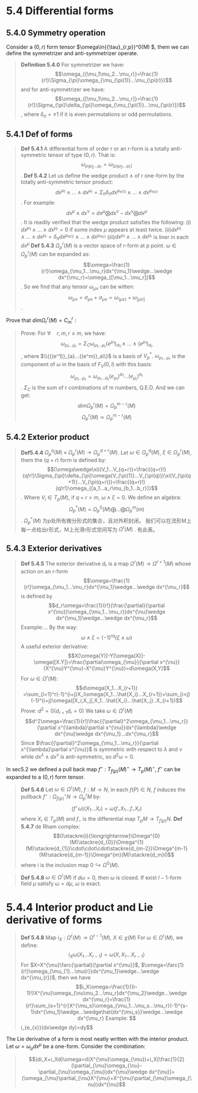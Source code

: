 # 5.4 Differential forms
## 5.4.0 Symmetry operation

Consider a $(0,r)$ form tensor $\omega\in{{\tau}_{r,p}}^0(M) $, them we can define the symmetrizer and anti-symmetrizer operate.
> **Definition 5.4.0** For symmetrizer we have: $$\omega_{(\mu_1\mu_2...\mu_r)}=\frac{1}{r!}\Sigma_{\pi}\omega_{\mu_{\pi(1)}...\mu_{\pi(r)}}$$ and for anti-symmetrizer we have: $$\omega_{[\mu_1\mu_2...\mu_r]}=\frac{1}{r!}\Sigma_{\pi}\delta_{\pi}\omega_{\mu_{\pi(1)}...\mu_{\pi(r)}}$$, where $\delta_{\pi}=\pm 1$ if it is even permutations or odd permutations.

## 5.4.1 Def of forms
> **Def 5.4.1** A differential form of order r or an r-form is a totally anti-symmetric tensor of type $(0,r)$. That is: $$\omega_{\mu_1\mu_2...\mu_r}=\omega_{[\mu_1\mu_2...\mu_r]}$$.
> **Def 5.4.2** Let us define the wedge product $\wedge$ of r one-form by the totally anti-symmetric tensor product: $$dx^{\mu_1}\wedge...\wedge dx^{\mu_r}=\Sigma_{\pi}\delta_{\pi}dx^{\mu_{\pi(1)}}\wedge...\wedge dx^{\mu_{\pi(r)}}$$. For example: $$dx^{\mu}\wedge dx^{\nu}=dx^{\mu}\bigotimes dx^{\nu}-dx^{\nu}\bigotimes dx^{\mu}$$.
It is readily verified that the wedge product satisfies the following:
(i) $dx^{\mu_1}\wedge...\wedge dx^{\mu_r}=0$ if some index $\mu$ appears at least twice.
(ii)$dx^{\mu_1}\wedge...\wedge dx^{\mu_r}=\delta_{\pi}dx^{\mu_{\pi(1)}}\wedge...\wedge dx^{\mu_{\pi(r)}}$
(iii)$dx^{\mu_1}\wedge...\wedge dx^{\mu_r}$ is liner in each $dx^{\mu}$
> **Def 5.4.3** ${\Omega_p}^r(M)$ is a vector space of r-form at p point.
$\omega\in{\Omega_p}^r(M)$ can be expanded as: $$\omega=\frac{1}{r!}\omega_{\mu_1...\mu_r}dx^{\mu_1}\wedge...\wedge dx^{\mu_r}=\omega_{[\mu_1...\mu_r]}$$. So we find that any tensor $\omega_{\mu\nu}$ can be witten: $$\omega_{\mu\nu}=\sigma_{\mu\nu}+\alpha_{\mu\nu}=\omega_{(\mu\nu)}+\omega_{[\mu\nu]}$$.

Prove that $dim {\Omega_r}^r(M)={C_m}^r$ :
> Prove: For $\forall\quad r,m,r\leq m$, we have:
> $$\omega_{\mu_1...\mu_r}=\Sigma_{C}\omega_{\mu_1...\mu_r}{(e^{\mu_{1}})}_{a_{1}}\wedge...\wedge {(e^{\mu_1})}_{a_{r}}$$, where $\\{{(e^1)}_{a}...{(e^m)}_a\\}$ is a basis of ${V_p}^{*}$. $\omega_{\mu_1...\mu_r}$ is the component of $\omega$ in the basis of $F_V(0,l)$ with this basis: $$\omega_{\mu_1...\mu_r}=\omega_{a_1...a_r}(e_{\mu_1})^{a_1}...(e_{\mu_r})^{a_r}$$. $\Sigma_C$ is the sum of r combinations of m numbers, Q.E.D.
And we can get:
> $$dim {\Omega_p}^r(M)={\Omega_p}^{m-r}(M)$$
> $${\Omega_p}^r(M)\backsimeq{\Omega_p}^{m-r}(M)$$
## 5.4.2 Exterior product
> **Def5.4.4** ${\Omega_p}^q(M)\times {\Omega_p}^r(M)\to {\Omega_p}^{q+r}(M)$. 
Let $\omega\in {\Omega_p}^q(M)$, $\xi\in {\Omega_p}^r(M)$, them the $(q+r)$ form is defined by:
> $$(\omega\wedge\xi)(V_1...V_{q+r})=\frac{(q+r)!}{q!r!}\Sigma_{\pi}\delta_{\pi}\omega(V_{\pi(1)}...V_{\pi(q)})\xi(V_{\pi(q+1)}...V_{\pi(q+r)})=\frac{(q+r)!}{q!r!}\omega_{[a_1...a_r\mu_{b_1...b_r}]}$$.
Where $V_i\in T_p(M)$, if $q+r>m$, $\omega\wedge\xi=0$.
We define an algebra:
> $${\Omega_p}^{*}(M)={\Omega_p}^0(M)\bigoplus...\bigoplus{\Omega_p}^m(m)$$.
> ${\Omega_p}^{*}(M)$ 为p处所有微分形式的集合，且对外积封闭。
我们可以在流形M上每一点给出r形式，M上光滑r形式空间写为 ${\Omega}^r(M)$ . 有此表。
## 5.4.3 Exterior derivatives
> **Def 5.4.5** The exterior derivative $d_r$ is a map $\Omega^r(M)\to\Omega^{r+1}(M)$ whose action on an r-form
> $$\omega=\frac{1}{r!}\omega_{\mu_1...\mu_r}dx^{\mu_1}\wedge...\wedge dx^{\mu_r}$$
is defined by
> $$d_r\omega=\frac{1}{r!}(\frac{\partial}{\partial x^{\nu}}\omega_{\mu_1...\mu_r})dx^{\nu}\wedge dx^{\mu_1}\wedge...\wedge dx^{\mu_r}$$
Example:...
By the way:
> $$\omega\wedge\xi=(-1)^{rq}(\xi\wedge\omega)$$
A useful exterior derivative:
> $$X[\omega(Y)]-Y[\omega(X)]-\omega([X.Y])=\frac{\partial\omega_{\mu}}{\partial x^{\nu}}(X^{\nu}Y^{\mu}-X^{\mu}Y^{\nu})=d\omega(X,Y)$$
> For $\omega\in\Omega^r(M)$:
> $$d\omega(X_1...X_{r+1}) =\sum_{i=1}^r(-1)^{i+j}X_i\omega(X_1...\hat{X_i}...X_{r+1})+\sum_{i<j}(-1)^{i+j}\omega([X_i,X_j],X_1...\hat{X_i}...\hat{X_j}..X_{r+1})$$
Prove: $d^2=0(d_{r+1}d_r=0)$
> We take $\omega\in\Omega^r(M)$
> $$d^2\omega=\frac{1}{r!}\frac{{\partial}^2\omega_{\mu_1...\mu_r}}{\partial x^{\lambda}\partial x^{\nu}}dx^{\lambda}\wedge dx^{\nu}\wedge dx^{\mu_1}...dx^{\mu_r}$$
Since $\frac{{\partial}^2\omega_{\mu_1...\mu_r}}{\partial x^{\lambda}\partial x^{\nu}}$ is symmetric with respect to $\lambda$ and $\nu$ while $dx^{\lambda}\wedge dx^{\nu}$ is anti-symmetric, so $d^2\omega=0$.


In sec5.2 we defined a pull back map $f^{\star}$ : ${T_{f(p)}(M)}^{\star}\to{T_p(M)}^{\star}$, $f^{\star}$ can be expanded to a $(0,r)$ form tensor.
> **Def 5.4.6** Let $\omega\in\Omega^{r}(M)$, $f:M\to N$, in each $f(P)\in N$, $f$ induces the pullback $f^{\star}: {\Omega_{f(p)}}^{\star}N\to{\Omega_{p}}^{r}M$ by:
> $$(f^{\star}\omega)(X_1...X_r)=\omega(f_{\star}X_1...f_{\star}X_r)$$
> where $X_i\in T_{p}(M)$ and $f_{\star}$ is the differential map $T_{p}M\to T_{f(p)}N$.
> **Def 5.4.7** de Rham complex:
> $$0\stackre{i}{\longrightarrow}\Omega^{0}(M)\stackre{d_{0}}\Omega^{1}(M)\stackre{d_{1}}\cdot\cdot\cdot\stackre{d_{m-2}}\Omega^{m-1}(M)\stackre{d_{m-1}}\Omega^{m}(M)\stackre{d_m}0$$
> where i is the inclusion map $0\hookrightarrow\Omega^{0}(M)$. 

> **Def 5.4.8** $\omega\in\Omega^{r}(M)$ if $d \omega=0$, then $\omega$ is closed. If exist $l-1$-form field $\mu$ satisfy $\omega=d\mu$, $\omega$ is exact.

# 5.4.4 Interior product and Lie derivative of forms
> **Def 5.4.8** Map $i_X:\Omega^{r}(M)\to\Omega^{r-1}(M)$, $X\in\chi(M)$
> For $\omega\in\Omega^{r}(M)$, we define:
> $$i_X\omega(X_1...X_{r-1})=\omega(X,X_1...X_{r-1})$$
> For $X=X^{\mu}\farc{\partial}{\partial x^{\mu}}$, $\omega=\farc{1}{r!}\omega_{\mu_{1}...\mu{r}}dx^{\mu_1}\wedge...\wedge dx^{\mu_{r}}$, then we have
> $$i_X\omega=\frac{1}{(r-1)!}X^{\nu}\omega_{\nu\mu_2...\mu_r}dx^{\mu_2}\wedge...\wedge dx^{\mu_r}=\frac{1}{r!}\sum_{s=1}^{r}X^{\mu_s}\omega_{\mu_1...\mu_s...\mu_r}(-1)^{s-1}dx^{\mu_1}\wedge...\wedge\hat{dx^{\mu_s}}\wedge...\wedge dx^{\mu_r}
> Example: $$i_{e_{x}}(dx\wedge dy)=dy$$

The Lie derivative of a form is most neatly written with the interior product. Let $\omega=\omega_{\mu}dx^{\mu}$ be a one-form. Consider the combination:
> $$(di_X+i_Xd)\omega=d(X^{\mu}\omega_{\mu})+i_X[\frac{1}{2}(\partial_{\mu}\omega_{\nu}-\partial_{\nu}\omega_{\mu})dx^{\mu}\wedge dx^{\nu}]=(\omega_{\mu}\partial_{\nu}X^{\mu}+X^{\mu}\partial_{\mu}\omega_{\nu})dx^{\nu}$$
> 












